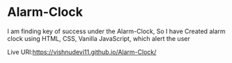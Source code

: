 # Alarm-Clock
I am finding key of success under the Alarm-Clock, So I have Created alarm clock using HTML, CSS, Vanilla JavaScript, which alert the user

Live URl:https://vishnudevi11.github.io/Alarm-Clock/
